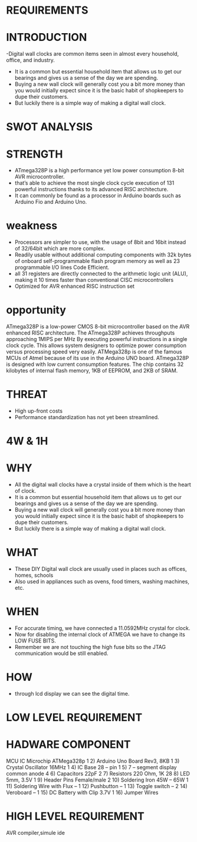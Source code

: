 # REQUIREMENTS #


# INTRODUCTION #
-Digital wall clocks are common items seen in almost every household, office, and industry.
- It is a common but essential household item that allows us to get our bearings and gives us a sense of the day we are spending. 
- Buying a new wall clock will generally cost you a bit more money than you would initially expect since it is the basic habit of shopkeepers to dupe their customers.
-  But luckily there is a simple way of making a digital wall clock. 


# SWOT ANALYSIS #

# STRENGTH #
-  ATmega328P is a high performance yet low power consumption 8-bit AVR microcontroller.
-  that’s able to achieve the most single clock cycle execution of 131 powerful instructions thanks to its advanced RISC architecture.
-  It can commonly be found as a processor in Arduino boards such as Arduino Fio and Arduino Uno.

# weakness #
- Processors are simpler to use, with the usage of 8bit and 16bit instead of 32/64bit which are more complex.
- Readily usable without additional computing components with 32k bytes of onboard self-programmable flash program memory as well as 23 programmable I/O lines Code Efficient.
-  all 31 registers are directly connected to the arithmetic logic unit (ALU), making it 10 times faster than conventional CISC microcontrollers
- Optimized for AVR enhanced RISC instruction set

# opportunity #
ATmega328P is a low-power CMOS 8-bit microcontroller based on the AVR enhanced RISC architecture. The ATmega328P achieves throughputs approaching 1MIPS per MHz By executing powerful instructions in a single clock cycle. This allows system designers to optimize power consumption versus processing speed very easily. ATMega328p is one of the famous MCUs of Atmel because of its use in the Arduino UNO board. ATmega328P is designed with low current consumption features. The chip contains 32 kilobytes of internal flash memory, 1KB of EEPROM, and 2KB of SRAM.
# THREAT # 
- High up-front costs
- Performance standardization has not yet been streamlined.

# 4W & 1H #
# WHY #
- All the digital  wall clocks have a crystal inside of them which is the heart of clock.
-  It is a common but essential household item that allows us to get our bearings and gives us a sense of the day we are spending. 
- Buying a new wall clock will generally cost you a bit more money than you would initially expect since it is the basic habit of shopkeepers to dupe their customers.
-  But luckily there is a simple way of making a digital wall clock. 



# WHAT #
- These DIY Digital wall clock are usually used in places such as offices, homes, schools
- Also used in appliances such as ovens, food timers, washing machines, etc.


# WHEN #
- For accurate timing, we have connected a 11.0592MHz crystal for clock.
- Now for disabling the internal clock of ATMEGA we have to change its LOW FUSE BITS. 
- Remember we are not touching the high fuse bits so the JTAG communication would be still enabled.

# HOW #
- through lcd display we can see the digital time.

# LOW LEVEL REQUIREMENT
# HADWARE COMPONENT
MCU IC	Microchip ATMega328p	1
2)	Arduino Uno Board	Rev3, 8KB	1
3)	Crystal Oscillator	16MHz	1
4)	IC Base	28 – pin	1
5)	7 – segment display	common anode	4
6)	Capacitors	22pF	2
7)	Resistors	220 Ohm, 1K	28
8)	LED	5mm, 3.5V	1
9)	Header Pins	Female/male	2
10)	Soldering Iron	45W – 65W	1
11)	Soldering Wire with Flux	–	1
12)	Pushbutton	–	1
13)	Toggle switch	–	2
14)	Veroboard	–	1
15)	DC Battery with Clip	3.7V	1
16)	Jumper Wires	
# HIGH LEVEL REQUIREMENT
AVR compiler,simule ide


